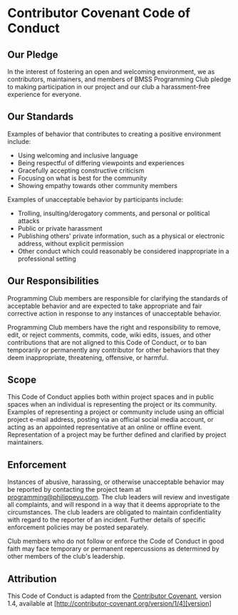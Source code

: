 # Contributor Covenant Code of Conduct

## Our Pledge

In the interest of fostering an open and welcoming environment, we as contributors, maintainers, and members of BMSS Programming Club pledge to making participation in our project and our club a harassment-free experience for everyone.

## Our Standards

Examples of behavior that contributes to creating a positive environment include:

* Using welcoming and inclusive language
* Being respectful of differing viewpoints and experiences
* Gracefully accepting constructive criticism
* Focusing on what is best for the community
* Showing empathy towards other community members

Examples of unacceptable behavior by participants include:

* Trolling, insulting/derogatory comments, and personal or political attacks
* Public or private harassment
* Publishing others' private information, such as a physical or electronic address, without explicit permission
* Other conduct which could reasonably be considered inappropriate in a professional setting

## Our Responsibilities

Programming Club members are responsible for clarifying the standards of acceptable behavior and are expected to take appropriate and fair corrective action in response to any instances of unacceptable behavior.

Programming Club members have the right and responsibility to remove, edit, or reject comments, commits, code, wiki edits, issues, and other contributions that are not aligned to this Code of Conduct, or to ban temporarily or permanently any contributor for other behaviors that they deem inappropriate, threatening, offensive, or harmful.

## Scope

This Code of Conduct applies both within project spaces and in public spaces when an individual is representing the project or its community. Examples of representing a project or community include using an official project e-mail address, posting via an official social media account, or acting as an appointed representative at an online or offline event. Representation of a project may be further defined and clarified by project maintainers.

## Enforcement

Instances of abusive, harassing, or otherwise unacceptable behavior may be reported by contacting the project team at programming@philippeyu.com. The club leaders will review and investigate all complaints, and will respond in a way that it deems appropriate to the circumstances. The club leaders are obligated to maintain confidentiality with regard to the reporter of an incident. Further details of specific enforcement policies may be posted separately.

Club members who do not follow or enforce the Code of Conduct in good faith may face temporary or permanent repercussions as determined by other members of the club's leadership.

## Attribution

This Code of Conduct is adapted from the [Contributor Covenant][homepage], version 1.4, available at [http://contributor-covenant.org/version/1/4][version]

[homepage]: http://contributor-covenant.org
[version]: http://contributor-covenant.org/version/1/4/
